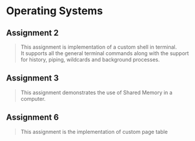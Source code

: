 # Operating Systems

## Assignment 2

>This assignment is implementation of a custom shell in terminal.  
It supports all the general terminal commands along with the support for history, piping, wildcards and background processes.

## Assignment 3

>This assignment demonstrates the use of Shared Memory in a computer.

## Assignment 6
>This assignment is the implementation of custom page table

